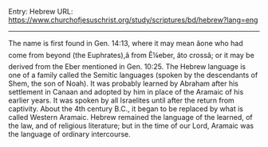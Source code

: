 Entry: Hebrew
URL: https://www.churchofjesuschrist.org/study/scriptures/bd/hebrew?lang=eng

---

The name is first found in Gen. 14:13, where it may mean âone who had come from beyond (the Euphrates),â from Ê¼eber, âto crossâ; or it may be derived from the Eber mentioned in Gen. 10:25. The Hebrew language is one of a family called the Semitic languages (spoken by the descendants of Shem, the son of Noah). It was probably learned by Abraham after his settlement in Canaan and adopted by him in place of the Aramaic of his earlier years. It was spoken by all Israelites until after the return from captivity. About the 4th century B.C., it began to be replaced by what is called Western Aramaic. Hebrew remained the language of the learned, of the law, and of religious literature; but in the time of our Lord, Aramaic was the language of ordinary intercourse.
